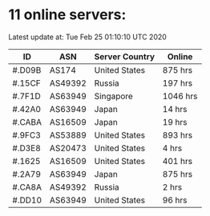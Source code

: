 # 11 online servers:

Latest update at: Tue Feb 25 01:10:10 UTC 2020

| ID | ASN | Server Country | Online |
| -- | --- | -------------- | ------ |
| #.D09B | AS174 | United States | 875 hrs |
| #.15CF | AS49392 | Russia | 197 hrs |
| #.7F1D | AS63949 | Singapore | 1046 hrs |
| #.42A0 | AS63949 | Japan | 14 hrs |
| #.CABA | AS16509 | Japan | 19 hrs |
| #.9FC3 | AS53889 | United States | 893 hrs |
| #.D3E8 | AS20473 | United States | 4 hrs |
| #.1625 | AS16509 | United States | 401 hrs |
| #.2A79 | AS63949 | Japan | 875 hrs |
| #.CA8A | AS49392 | Russia | 2 hrs |
| #.DD10 | AS63949 | United States | 96 hrs |

